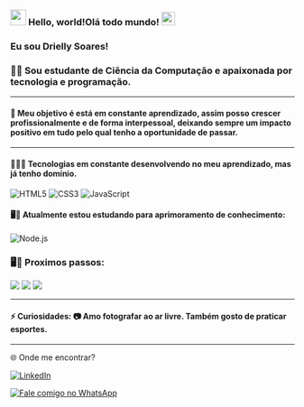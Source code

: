 ### <img src="https://raw.githubusercontent.com/iampavangandhi/iampavangandhi/master/gifs/Hi.gif" width="28px"> Hello, world!Olá todo mundo! <img src="https://github.com/TheDudeThatCode/TheDudeThatCode/blob/master/Assets/Earth.gif" width="24px">

### Eu sou Drielly Soares!
### 👩‍💻 Sou estudante de Ciência da Computação e apaixonada por tecnologia e programação.

------------------------------------------------------------------------------------------------------------------------------------------------------
  
#### 🚀 Meu objetivo é está em constante aprendizado, assim posso crescer profissionalmente e de forma interpessoal, deixando sempre um impacto positivo em tudo pelo qual tenho a oportunidade de passar.

------------------------------------------------------------------------------------------------------------------------------------------------------

#### 👨🏻‍💻 Tecnologias em constante desenvolvendo no meu aprendizado, mas já tenho domínio.

![HTML5](https://img.shields.io/badge/HTML5-E34F26?style=for-the-badge&logo=html5&logoColor=white)
![CSS3](https://img.shields.io/badge/CSS3-1572B6?style=for-the-badge&logo=css3&logoColor=white)
![JavaScript](https://img.shields.io/badge/JavaScript-F7DF1E?style=for-the-badge&logo=javascript&logoColor=black)

#### 🖥️🌱 Atualmente estou estudando para aprimoramento de conhecimento:
![Node.js](https://img.shields.io/badge/Node.js-339933?style=for-the-badge&logo=nodedotjs&logoColor=white) 


### 🖥️👣  Proximos passos:
<img src="https://img.shields.io/badge/express-000000?style=for-the-badge&logo=express&logoColor=white">
<img src="https://img.shields.io/badge/bootstrap-7952B3?style=for-the-badge&logo=bootstrap&logoColor=white">
<img src="https://img.shields.io/badge/mysql-4479A1?style=for-the-badge&logo=mysql&logoColor=white">

---------------------------------------------------------------------------------------------------------------------------------------------------------

#### ⚡ Curiosidades: 📷 Amo fotografar ao ar livre. Também gosto de praticar esportes. 

---------------------------------------------------------------------------------------------------------------------------------------------------------

🌐 Onde me encontrar?

[![LinkedIn](https://img.shields.io/badge/LinkedIn-0A66C2?style=for-the-badge&logo=linkedin&logoColor=white)](https://www.linkedin.com/in/driellyalbuquerque/)

[![Fale comigo no WhatsApp](https://img.shields.io/badge/Fale%20comigo%20no%20WhatsApp-25D366?style=for-the-badge&logo=whatsapp&logoColor=white)](https://wa.me/5592993745631)
